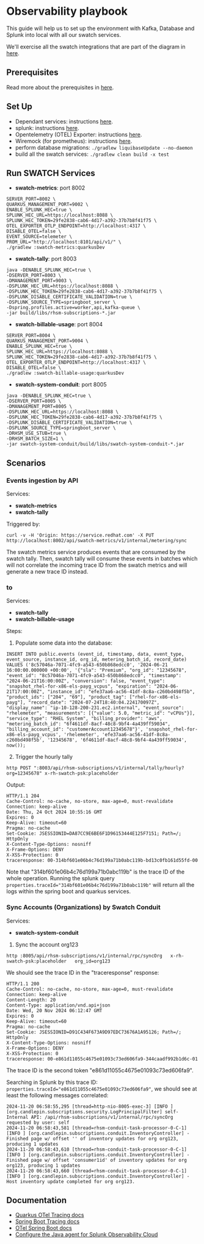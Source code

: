 # Observability playbook

This guide will help us to set up the environment with Kafka, Database and Splunk into local with all our swatch services. 

We'll exercise all the swatch integrations that are part of the diagram in [here](https://miro.com/app/board/uXjVLZZFmEc=/?share_link_id=967248979294).

## Prerequisites

Read more about the prerequisites in [here](../../CONTRIBUTING.md#build).

## Set Up
- Dependant services: instructions [here](../../README.md#dependent-services).
- splunk: instructions [here](../../README.md#splunk).
- Opentelemetry (OTEL) Exporter: instructions [here](../../README.md#opentelemetry-otel-exporter).
- Wiremock (for prometheus): instructions [here](../../README.md#wiremock-service).
- perform database migrations: `./gradlew liquibaseUpdate --no-daemon`
- build all the swatch services: `./gradlew clean build -x test`

## Run SWATCH Services

- **swatch-metrics**: port 8002

```
SERVER_PORT=8002 \
QUARKUS_MANAGEMENT_PORT=9002 \
ENABLE_SPLUNK_HEC=true \
SPLUNK_HEC_URL=https://localhost:8088 \
SPLUNK_HEC_TOKEN=29fe2838-cab6-4d17-a392-37b7b8f41f75 \
OTEL_EXPORTER_OTLP_ENDPOINT=http://localhost:4317 \
DISABLE_OTEL=false \
EVENT_SOURCE=telemeter \
PROM_URL="http://localhost:8101/api/v1/" \
./gradlew :swatch-metrics:quarkusDev
```

- **swatch-tally**: port 8003

```
java -DENABLE_SPLUNK_HEC=true \
-DSERVER_PORT=8003 \
-DMANAGEMENT_PORT=9003 \
-DSPLUNK_HEC_URL=https://localhost:8088 \
-DSPLUNK_HEC_TOKEN=29fe2838-cab6-4d17-a392-37b7b8f41f75 \
-DSPLUNK_DISABLE_CERTIFICATE_VALIDATION=true \
-DSPLUNK_SOURCE_TYPE=springboot_server \
-Dspring.profiles.active=worker,api,kafka-queue \
-jar build/libs/rhsm-subscriptions-*.jar
```

- **swatch-billable-usage**: port 8004

```
SERVER_PORT=8004 \
QUARKUS_MANAGEMENT_PORT=9004 \
ENABLE_SPLUNK_HEC=true \
SPLUNK_HEC_URL=https://localhost:8088 \
SPLUNK_HEC_TOKEN=29fe2838-cab6-4d17-a392-37b7b8f41f75 \
OTEL_EXPORTER_OTLP_ENDPOINT=http://localhost:4317 \
DISABLE_OTEL=false \
./gradlew :swatch-billable-usage:quarkusDev
```

- **swatch-system-conduit**: port 8005

```
java -DENABLE_SPLUNK_HEC=true \
-DSERVER_PORT=8005 \
-DMANAGEMENT_PORT=8005 \
-DSPLUNK_HEC_URL=https://localhost:8088 \
-DSPLUNK_HEC_TOKEN=29fe2838-cab6-4d17-a392-37b7b8f41f75 \
-DSPLUNK_DISABLE_CERTIFICATE_VALIDATION=true \
-DSPLUNK_SOURCE_TYPE=springboot_server \
-DRHSM_USE_STUB=true \
-DRHSM_BATCH_SIZE=1 \
-jar swatch-system-conduit/build/libs/swatch-system-conduit-*.jar
```

## Scenarios

### Events ingestion by API

Services:
- **swatch-metrics**
- **swatch-tally**

Triggered by:
```
curl -v -H 'Origin: https://service.redhat.com' -X PUT http://localhost:8002/api/swatch-metrics/v1/internal/metering/sync
```

The swatch metrics service produces events that are consumed by the swatch tally. Then, swatch tally will consume 
these events in batches which will not correlate the incoming trace ID from the swatch metrics and will generate a 
new trace ID instead.

### <SnapshotSummaryProducer in Swatch tally> to <TallySummaryMessageConsumer in Swatch Billable Usage>

Services:
- **swatch-tally**
- **swatch-billable-usage**

Steps:

1. Populate some data into the database:
```
INSERT INTO public.events (event_id, timestamp, data, event_type, event_source, instance_id, org_id, metering_batch_id, record_date) 
VALUES ('8c57046a-7071-4fc9-a543-650b868edcc0', '2024-06-21 16:00:00.000000 +00:00', '{"sla": "Premium", "org_id": "12345678", "event_id": "8c57046a-7071-4fc9-a543-650b868edcc0", "timestamp": "2024-06-21T16:00:00Z", "conversion": false, "event_type": "snapshot_rhel-for-x86-els-payg_vcpus", "expiration": "2024-06-21T17:00:00Z", "instance_id": "efe37aa6-ac56-41df-8c8a-c260bd498f5b", "product_ids": ["204", "69"], "product_tag": ["rhel-for-x86-els-payg"], "record_date": "2024-07-24T18:40:04.224170097Z", "display_name": "ip-10-128-200-231.ec2.internal", "event_source": "rhelemeter", "measurements": [{"value": 5.0, "metric_id": "vCPUs"}], "service_type": "RHEL System", "billing_provider": "aws", "metering_batch_id": "6f4611df-8acf-48c8-9bf4-4a439ff59034", "billing_account_id": "customerAccount12345678"}', 'snapshot_rhel-for-x86-els-payg_vcpus', 'rhelemeter', 'efe37aa6-ac56-41df-8c8a-c260bd498f5b', '12345678', '6f4611df-8acf-48c8-9bf4-4a439ff59034', now());
```

2. Trigger the hourly tally
```
http POST ":8003/api/rhsm-subscriptions/v1/internal/tally/hourly?org=12345678" x-rh-swatch-psk:placeholder
```

Output:

```
HTTP/1.1 204 
Cache-Control: no-cache, no-store, max-age=0, must-revalidate
Connection: keep-alive
Date: Thu, 24 Oct 2024 10:55:16 GMT
Expires: 0
Keep-Alive: timeout=60
Pragma: no-cache
Set-Cookie: JSESSIONID=DA87CC9E6BE6F1D96153444E125F7151; Path=/; HttpOnly
X-Content-Type-Options: nosniff
X-Frame-Options: DENY
X-XSS-Protection: 0
traceresponse: 00-314bf601e06b4c76d199a71b0abc119b-bd13c0fb161d55fd-00
```

Note that "314bf601e06b4c76d199a71b0abc119b" is the trace ID of the whole operation. 
Running the splunk query `properties.traceId="314bf601e06b4c76d199a71b0abc119b"` will return all the logs within the spring boot and quarkus services.

### Sync Accounts (Organizations) by Swatch Conduit

Services:
- **swatch-system-conduit**

1. Sync the account org123
```
http :8005/api/rhsm-subscriptions/v1/internal/rpc/syncOrg   x-rh-swatch-psk:placeholder   org_id=org123
```
We should see the trace ID in the "traceresponse" response:
```
HTTP/1.1 200 
Cache-Control: no-cache, no-store, max-age=0, must-revalidate
Connection: keep-alive
Content-Length: 20
Content-Type: application/vnd.api+json
Date: Wed, 20 Nov 2024 06:12:47 GMT
Expires: 0
Keep-Alive: timeout=60
Pragma: no-cache
Set-Cookie: JSESSIONID=D91C434F673A9D97EDC73676A1A95126; Path=/; HttpOnly
X-Content-Type-Options: nosniff
X-Frame-Options: DENY
X-XSS-Protection: 0
traceresponse: 00-e861d11055c4675e01093c73ed606fa9-344caadf992b1d6c-01
```

The trace ID is the second token "e861d11055c4675e01093c73ed606fa9".

Searching in Splunk by this trace ID: `properties.traceId="e861d11055c4675e01093c73ed606fa9"`, we should see at least the following messages correlated: 

```
2024-11-20 06:58:55,295 [thread=http-nio-8005-exec-3] [INFO ] [org.candlepin.subscriptions.security.LogPrincipalFilter] self- Internal API: /api/rhsm-subscriptions/v1/internal/rpc/syncOrg requested by user: self
2024-11-20 06:58:43,581 [thread=rhsm-conduit-task-processor-0-C-1] [INFO ] [org.candlepin.subscriptions.conduit.InventoryController] - Finished page w/ offset '' of inventory updates for org org123, producing 1 updates
2024-11-20 06:58:43,610 [thread=rhsm-conduit-task-processor-0-C-1] [INFO ] [org.candlepin.subscriptions.conduit.InventoryController] - Finished page w/ offset 'consumer1id' of inventory updates for org org123, producing 1 updates
2024-11-20 06:58:43,660 [thread=rhsm-conduit-task-processor-0-C-1] [INFO ] [org.candlepin.subscriptions.conduit.InventoryController] - Host inventory update completed for org org123.
```

## Documentation

- [Quarkus OTel Tracing docs](https://quarkus.io/guides/opentelemetry-tracing)
- [Spring Boot Tracing docs](https://docs.spring.io/spring-boot/reference/actuator/tracing.html)
- [OTel Spring Boot docs](https://opentelemetry.io/docs/zero-code/java/spring-boot-starter/)
- [Configure the Java agent for Splunk Observability Cloud](https://docs.splunk.com/observability/en/gdi/get-data-in/application/java/configuration/advanced-java-otel-configuration.html)